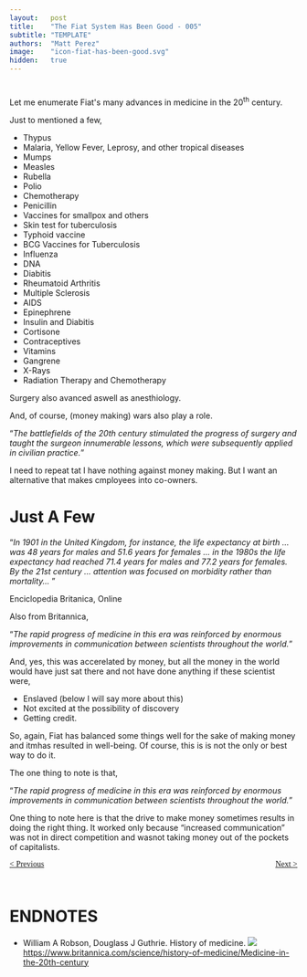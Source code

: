 ```yaml
---
layout:   post
title:    "The Fiat System Has Been Good - 005"
subtitle: "TEMPLATE"
authors:  "Matt Perez"
image:    "icon-fiat-has-been-good.svg"
hidden:   true
---
```


<div style="display:none; ">
 <p>Time for an alternative.</p>
</div>

<h1></h1>
 <p>Let me enumerate Fiat's many advances in medicine in the 20<sup>th</sup> century.</p>
 <p>Just to mentioned a few,</p>
  <ul>
   <li>Thypus</li>
   <li>Malaria, Yellow Fever, Leprosy, and other tropical diseases</li>
   <li>Mumps</li>
   <li>Measles</li>
   <li>Rubella</li>
   <li>Polio</li>
   <li>Chemotherapy</li>
   <li>Penicillin</li>
   <li>Vaccines for smallpox and others</li>
   <li>Skin test for tuberculosis</li>
   <li>Typhoid vaccine</li>
   <li>BCG Vaccines for Tuberculosis</li>
   <li>Influenza</li>
   <li>DNA</li>
   <li>Diabitis</li>
   <li>Rheumatoid Arthritis</li>
   <li>Multiple Sclerosis</li>
   <li>AIDS</li>
   <li>Epinephrene</li>
   <li>Insulin and Diabitis</li>
   <li>Cortisone</li>
   <li>Contraceptives</li>
   <li>Vitamins</li>
   <li>Gangrene</li>
   <li>X-Rays</li>
   <li>Radiation Therapy and Chemotherapy</li>
  </ul>
 <p>Surgery also avanced aswell as anesthiology.</p>
 <p>And, of course, (money making) wars also play a role.</p>
<!--
 <div class="_citation">
  <p>&ldquo;<em>Immunization was officially adopted by the (British) army before the outbreak of WWI.</em>&rdquo;</p>
 </div>
 -->
 <div class="_citation">
  <p>&ldquo;<em>The battlefields of the 20th century stimulated the progress of surgery and taught the surgeon innumerable lessons, which were subsequently applied in civilian practice.</em>&rdquo;</p>
 </div>
 <p>I need to repeat tat I have nothing against money making. But I want an alternative that makes cmployees into co-owners.

<h1>Just A Few</h1>
 <div class="_citation">
  <p>&ldquo;<em>In 1901 in the United Kingdom, for instance, the life expectancy at birth &hellip; was 48 years for males and 51.6 years for females &hellip; in the 1980s the life expectancy had reached 71.4 years for males and 77.2 years for females. By the 21st century &hellip; attention was focused on morbidity rather than mortality&hellip; </em>&rdquo;</p>
  <p id="_signature">Enciclopedia Britanica, Online</p>
 </div>
 <p>Also from Britannica,</p>
  <div class="_citation">
   <p>&ldquo;<em>The rapid progress of medicine in this era was reinforced by enormous improvements in communication between scientists throughout the world.</em>&rdquo;</p>
  </div>
  <p>And, yes, this was accerelated by money, but all the money in the world would have just sat there and not have done anything if these scientist were,</p>
   <ul>
    <li>Enslaved (below I will say more about this)</li>
    <li>Not excited at the possibility of discovery</li>
    <li>Getting credit.</li>
   </ul>
  <p>So, again, Fiat has balanced some things well for the sake of making money and itmhas resulted in well-being. Of course, this is is not the only or best way to do it.</p>
  <p>The one thing to note is that,</p>
  <div class="_citation">
   <p>&ldquo;<em>The rapid progress of medicine in this era was reinforced by enormous improvements in communication between scientists throughout the world.</em>&rdquo;</p>
  </div>
  <p>One thing to note here is that the drive to make money sometimes results in doing the right thing. It worked only because &ldquo;increased communication&rdquo; was not in direct competition and wasnot taking money out of the pockets of capitalists.</p>

<div style="margin-bottom:1in; font-family: American Typewriter, serif; ">
 <span style="float:left; ">
  <a href="https://radicalcompanies.com/2024/12/07/004-the-fiat-system-has-been-good">&lt; Previous</a>
 </span>
 <span style="float:right; ">
  <a href="https://radicalcompanies.com/2024/12/09/006-the-fiat-system-has-been-good">Next &gt;</a>
 </span>
</div>

<h1 class="_section">ENDNOTES</h1>
 <ul>
  <li id="en01">
   <p class="_list-item">
    William A Robson, Douglass J Guthrie.
    History of medicine.
    <a class="_uparrow" href="#bm01"><img src="/https://www.britannica.com/science/history-of-medicine/Medicine-in-the-20th-century">https://www.britannica.com/science/history-of-medicine/Medicine-in-the-20th-century</a>
   </p>
  </li>
 </ul>